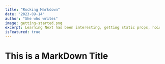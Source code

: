 ```yaml
---
title: "Rocking Markdown"
date: "2023-09-14"
author: "She who writes"
image: getting-started.png
excerpt: Learning Next has been interesting, getting static props, hoisting and realizing there is nothing restful about APIs.
isFeatured: true
---
```


# This is a MarkDown Title
